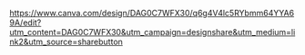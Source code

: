 https://www.canva.com/design/DAG0C7WFX30/q6g4V4lc5RYbmm64YYA69A/edit?utm_content=DAG0C7WFX30&utm_campaign=designshare&utm_medium=link2&utm_source=sharebutton
